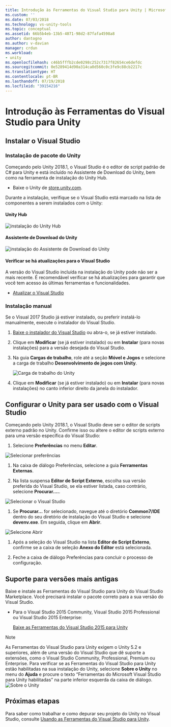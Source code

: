 ```yaml
---
title: Introdução às Ferramentas do Visual Studio para Unity | Microsoft Docs
ms.custom: ''
ms.date: 07/03/2018
ms.technology: vs-unity-tools
ms.topic: conceptual
ms.assetid: 66b5b4eb-13b5-4071-98d2-87fafa4598a8
author: dantogno
ms.author: v-davian
manager: crdun
ms.workload:
- unity
ms.openlocfilehash: c46b5fffb2cde0298c252c7317f82654ce6defdc
ms.sourcegitcommit: 0e5289414d90a314ca0d560c0c3fe9c88cb2217c
ms.translationtype: HT
ms.contentlocale: pt-BR
ms.lasthandoff: 07/19/2018
ms.locfileid: "39154216"
---
```

# <a name="getting-started-with-visual-studio-tools-for-unity"></a>Introdução às Ferramentas do Visual Studio para Unity

## <a name="install-visual-studio"></a>Instalar o Visual Studio

### <a name="unity-bundled-installation"></a>Instalação de pacote do Unity

Começando pelo Unity 2018.1, o Visual Studio é o editor de script padrão de C# para Unity e está incluído no Assistente de Download do Unity, bem como na ferramenta de instalação do Unity Hub.

- Baixe o Unity de [store.unity.com](https://store.unity.com/).

Durante a instalação, verifique se o Visual Studio está marcado na lista de componentes a serem instalados com o Unity:

#### <a name="unity-hub"></a>Unity Hub

![instalação do Unity Hub](media/vstu_unity-hub.png)

#### <a name="unity-download-assistant"></a>Assistente de Download do Unity

![instalação do Assistente de Download do Unity](media/vstu_download-assistant.png)

#### <a name="check-for-updates-to-visual-studio"></a>Verificar se há atualizações para o Visual Studio

A versão do Visual Studio incluída na instalação do Unity pode não ser a mais recente. É recomendável verificar se há atualizações para garantir que você tem acesso às últimas ferramentas e funcionalidades.

- [Atualizar o Visual Studio](../install/update-visual-studio.md)

### <a name="manual-installation"></a>Instalação manual

Se o Visual 2017 Studio já estiver instalado, ou preferir instalá-lo manualmente, execute o instalador do Visual Studio.

1. [Baixe o instalador do Visual Studio](https://docs.microsoft.com/en-us/visualstudio/install/install-visual-studio) ou abra-o, se já estiver instalado.

1. Clique em **Modificar** (se já estiver instalado) ou em **Instalar** (para novas instalações) para a versão desejada do Visual Studio.

1. Na guia **Cargas de trabalho**, role até a seção **Móvel e Jogos** e selecione a carga de trabalho **Desenvolvimento de jogos com Unity**.

    ![Carga de trabalho do Unity](media/vstu_unity-workload.png)

1. Clique em **Modificar** (se já estiver instalado) ou em **Instalar** (para novas instalações) no canto inferior direito da janela do instalador.

## <a name="configure-unity-for-use-with-visual-studio"></a>Configurar o Unity para ser usado com o Visual Studio

Começando pelo Unity 2018.1, o Visual Studio deve ser o editor de scripts externo padrão no Unity. Confirme isso ou altere o editor de scripts externo para uma versão específica do Visual Studio:

1. Selecione **Preferências** no menu **Editar**.

  ![Selecionar preferências](media/vstu_unity-preferences.png)

1. Na caixa de diálogo Preferências, selecione a guia **Ferramentas Externas**.

1. Na lista suspensa **Editor de Script Externo**, escolha sua versão preferida do Visual Studio, se ela estiver listada, caso contrário, selecione **Procurar....**.

  ![Selecionar o Visual Studio](media/vstu_unity-external-tools.png)

1. Se **Procurar...**  for selecionado, navegue até o diretório **Common7/IDE** dentro do seu diretório de instalação do Visual Studio e selecione **devenv.exe**. Em seguida, clique em **Abrir**.

  ![Selecione Abrir](media/vstu_browse-for-application.png)

1. Após a seleção do Visual Studio na lista **Editor de Script Externo**, confirme se a caixa de seleção **Anexo do Editor** está selecionada.

1. Feche a caixa de diálogo Preferências para concluir o processo de configuração.

## <a name="support-for-older-versions"></a>Suporte para versões mais antigas

 Baixe e instale as Ferramentas do Visual Studio para Unity do Visual Studio Marketplace. Você precisará instalar o pacote correto para a sua versão do Visual Studio.

- Para o Visual Studio 2015 Community, Visual Studio 2015 Professional ou Visual Studio 2015 Enterprise:

   [Baixe as Ferramentas do Visual Studio 2015 para Unity](https://visualstudiogallery.msdn.microsoft.com/8d26236e-4a64-4d64-8486-7df95156aba9)

> [!NOTE]
> As Ferramentas do Visual Studio para Unity exigem o Unity 5.2 e superiores, além de uma versão do Visual Studio que dê suporte a extensões, como o Visual Studio Community, Professional, Premium ou Enterprise. Para verificar se as Ferramentas do Visual Studio para Unity estão habilitadas na sua instalação do Unity, selecione **Sobre o Unity** no menu do **Ajuda** e procure o texto “Ferramentas do Microsoft Visual Studio para Unity habilitadas” na parte inferior esquerda da caixa de diálogo.
> ![Sobre o Unity](media/vstu_about-unity.png)

## <a name="next-steps"></a>Próximas etapas

 Para saber como trabalhar e como depurar seu projeto do Unity no Visual Studio, consulte [Usando as Ferramentas do Visual Studio para Unity](../cross-platform/using-visual-studio-tools-for-unity.md).
